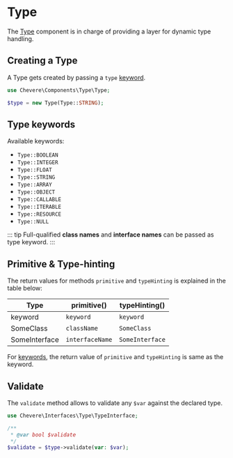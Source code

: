 # Type

The [Type](../reference/Chevere/Components/Type/Type.md) component is in charge of providing a layer for dynamic type handling.

## Creating a Type

A Type gets created by passing a `type` [keyword](#type-keywords).

```php
use Chevere\Components\Type\Type;

$type = new Type(Type::STRING);
```

## Type keywords

Available keywords:

- `Type::BOOLEAN`
- `Type::INTEGER`
- `Type::FLOAT`
- `Type::STRING`
- `Type::ARRAY`
- `Type::OBJECT`
- `Type::CALLABLE`
- `Type::ITERABLE`
- `Type::RESOURCE`
- `Type::NULL`

::: tip
Full-qualified **class names** and **interface names** can be passed as type keyword.
:::

## Primitive & Type-hinting

The return values for methods `primitive` and `typeHinting` is explained in the table below:

| Type          | primitive()     | typeHinting()   |
| ------------- | --------------- | --------------- |
| keyword       | `keyword`       | `keyword`       |
| SomeClass     | `className`     | `SomeClass`     |
| SomeInterface | `interfaceName` | `SomeInterface` |

For [keywords](#keywords), the return value of `primitive` and `typeHinting` is same as the keyword.

## Validate

The `validate` method allows to validate any `$var` against the declared type.

```php
use Chevere\Interfaces\Type\TypeInterface;

/**
 * @var bool $validate
 */
$validate = $type->validate(var: $var);
```
